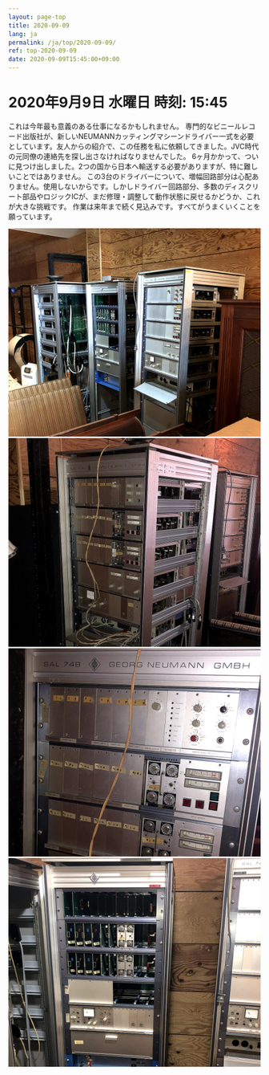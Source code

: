 ```yaml
---
layout: page-top
title: 2020-09-09
lang: ja
permalink: /ja/top/2020-09-09/
ref: top-2020-09-09
date: 2020-09-09T15:45:00+09:00
---
```



# 2020年9月9日   水曜日   時刻: 15:45 


これは今年最も意義のある仕事になるかもしれません。
専門的なビニールレコード出版社が、新しいNEUMANNカッティングマシーンドライバー一式を必要としています。友人からの紹介で、この任務を私に依頼してきました。JVC時代の元同僚の連絡先を探し出さなければなりませんでした。
6ヶ月かかって、ついに見つけ出しました。2つの国から日本へ輸送する必要がありますが、特に難しいことではありません。
この3台のドライバーについて、増幅回路部分は心配ありません。使用しないからです。しかしドライバー回路部分、多数のディスクリート部品やロジックICが、まだ修理・調整して動作状態に戻せるかどうか、これが大きな挑戦です。
作業は来年まで続く見込みです。すべてがうまくいくことを願っています。

![1](/assets/top/2020-09-09/1.jpg)
![2](/assets/top/2020-09-09/2.jpg)
![3](/assets/top/2020-09-09/3.jpg)
![4](/assets/top/2020-09-09/4.jpg)
